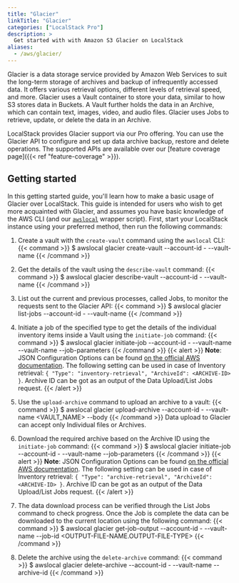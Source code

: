 ```yaml
---
title: "Glacier"
linkTitle: "Glacier"
categories: ["LocalStack Pro"]
description: >
  Get started with with Amazon S3 Glacier on LocalStack
aliases:
  - /aws/glacier/
---
```


Glacier is a data storage service provided by Amazon Web Services to suit the long-term storage of archives and backup of infrequently accessed data. It offers various retrieval options, different levels of retrieval speed, and more. Glacier uses a Vault container to store your data, similar to how S3 stores data in Buckets. A Vault further holds the data in an Archive, which can contain text, images, video, and audio files. Glacier uses Jobs to retrieve, update, or delete the data in an Archive.

LocalStack provides Glacier support via our Pro offering. You can use the Glacier API to configure and set up data archive backup, restore and delete operations. The supported APIs are available over our [feature coverage page]({{< ref "feature-coverage" >}}).

## Getting started

In this getting started guide, you'll learn how to make a basic usage of Glacier over LocalStack. This guide is intended for users who wish to get more acquainted with Glacier, and assumes you have basic knowledge of the AWS CLI (and our [`awslocal`](https://github.com/localstack/awscli-local) wrapper script). First, start your LocalStack instance using your preferred method, then run the following commands:

1. Create a vault with the `create-vault` command using the `awslocal` CLI:
   {{< command >}}
   $ awslocal glacier create-vault --account-id - --vault-name <VAULT-NAME>
   {{< /command >}}

2. Get the details of the vault using the `describe-vault` command:
   {{< command >}}
   $ awslocal glacier describe-vault --account-id - --vault-name <VAULT-NAME>
   {{< /command >}}

3. List out the current and previous processes, called Jobs, to monitor the requests sent to the Glacier API:
   {{< command >}}
   $ awslocal glacier list-jobs --account-id - --vault-name <VAULT-NAME>
   {{< /command >}}

4. Initiate a job of the specified type to get the details of the individual inventory items inside a Vault using the `initiate-job` command:
   {{< command >}}
   $ awslocal glacier initiate-job --account-id - --vault-name <VAULT-NAME> --vault-name <VAULT-NAME> --job-parameters <JSON-CONFIGURATION-FILE>
   {{< /command >}}
   {{< alert >}}
   **Note**: JSON Configuration Options can be found [on the official AWS documentation](https://docs.aws.amazon.com/cli/latest/reference/glacier/initiate-job.html). The following setting can be used in case of Inventory retrieval: `{ "Type": "inventory-retrieval", "ArchiveId": <ARCHIVE-ID> }`. Archive ID can be got as an output of the Data Upload/List Jobs request.
   {{< /alert >}}

5. Use the `upload-archive` command to upload an archive to a vault:
   {{< command >}}
   $ awslocal glacier upload-archive --account-id - --vault-name <VAULT_NAME> --body <FILE-TO-UPLOAD>
   {{< /command >}}
   Data upload to Glacier can accept only Individual files or Archives.

6. Download the required archive based on the Archive ID using the `initiate-job` command:
   {{< command >}}
   $ awslocal glacier initiate-job --account-id - --vault-name <VAULT-NAME> --job-parameters <JSON-CONFIGURATION-FILE>
   {{< /command >}}
   {{< alert >}}
   **Note**: JSON Configuration Options can be found [on the official AWS documentation](https://docs.aws.amazon.com/cli/latest/reference/glacier/initiate-job.html). The following setting can be used in case of Inventory retrieval: `{ "Type": "archive-retrieval", "ArchiveId": <ARCHIVE-ID> }`. Archive ID can be got as an output of the Data Upload/List Jobs request.
   {{< /alert >}}

7. The data download process can be verified through the List Jobs command to check progress. Once the Job is complete the data can be downloaded to the current location using the following command:
   {{< command >}}
   $ awslocal glacier get-job-output --account-id - --vault-name <VAULT-NAME> --job-id <JOB-ID> <OUTPUT-FILE-NAME.OUTPUT-FILE-TYPE>
   {{< /command >}}

8. Delete the archive using the `delete-archive` command:
   {{< command >}}
   $ awslocal glacier delete-archive --account-id - --vault-name <VAULT-NAME> --archive-id <ARCHIVE-ID>
   {{< /command >}}
